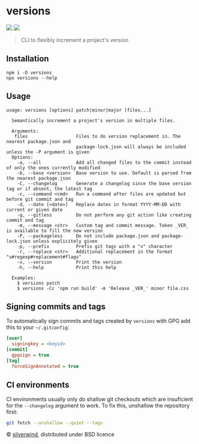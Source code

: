 # versions
[![](https://img.shields.io/npm/v/versions.svg?style=flat)](https://www.npmjs.org/package/versions) [![](https://img.shields.io/npm/dm/versions.svg)](https://www.npmjs.org/package/versions)

> CLI to flexibly increment a project's version

## Installation
```
npm i -D versions
npx versions --help
```

## Usage
```
usage: versions [options] patch|minor|major [files...]

  Semantically increment a project's version in multiple files.

  Arguments:
   files                  Files to do version replacement in. The nearest package.json and
                          package-lock.json will always be included unless the -P argument is given
  Options:
    -a, --all             Add all changed files to the commit instead of only the ones currently modified
    -b, --base <version>  Base version to use. Default is parsed from the nearest package.json
    -C, --changelog       Generate a changelog since the base version tag or if absent, the latest tag
    -c, --command <cmd>   Run a command after files are updated but before git commit and tag
    -d, --date [<date>]   Replace dates in format YYYY-MM-DD with current or given date
    -g, --gitless         Do not perform any git action like creating commit and tag
    -m, --message <str>   Custom tag and commit message. Token _VER_ is available to fill the new version
    -P, --packageless     Do not include package.json and package-lock.json unless explicitely given
    -p, --prefix          Prefix git tags with a "v" character
    -r, --replace <str>   Additional replacement in the format "s#regexp#replacement#flags"
    -v, --version         Print the version
    -h, --help            Print this help

  Examples:
    $ versions patch
    $ versions -Cc 'npm run build' -m 'Release _VER_' minor file.css
```

## Signing commits and tags

To automatically sign commits and tags created by `versions` with GPG add this to your `~/.gitconfig`:

```ini
[user]
  signingkey = <keyid>
[commit]
  gpgsign = true
[tag]
  forceSignAnnotated = true
```

## CI environments

CI environments usually only do shallow git checkouts which are insuficient for the `--changelog` argument to work. To fix this, unshallow the repository first:

```bash
git fetch --unshallow --quiet --tags
```

© [silverwind](https://github.com/silverwind), distributed under BSD licence
